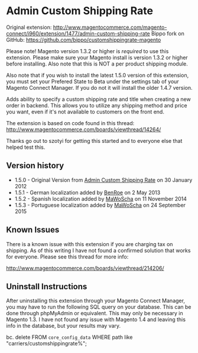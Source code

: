 # Admin Custom Shipping Rate

Original extension: http://www.magentocommerce.com/magento-connect/i960/extension/1477/admin-custom-shipping-rate
Bippo fork on GitHub: https://github.com/bippo/customshippingrate-magento

Please note! Magento version 1.3.2 or higher is *required* to use this extension. Please make sure your Magento install is version 1.3.2 or higher before installing. Also note that this is NOT a per product shipping module.

Also note that if you wish to install the latest 1.5.0 version of this extension, you must set your Prefered State to Beta under the settings tab of your Magento Connect Manager.  If you do not it will install the older 1.4.7 version.

Adds ability to specify a custom shipping rate and title when creating a new order in backend. This allows you to utilize any shipping method and price you want, even if it's not available to customers on the front end.

The extension is based on code found in this thread: http://www.magentocommerce.com/boards/viewthread/14264/

Thanks go out to szotyi for getting this started and to everyone else that helped test this.

## Version history
* 1.5.0 - Original Version from [Admin Custom Shipping Rate](http://www.magentocommerce.com/magento-connect/i960/extension/1477/admin-custom-shipping-rate) on 30 January 2012
* 1.5.1 - German localization added by [BenRoe](https://github.com/BenRoe) on 2 May 2013
* 1.5.2 - Spanish localization added by [MaWoScha](https://github.com/MaWoScha) on 11 November 2014
* 1.5.3 - Portuguese localization added by [MaWoScha](https://github.com/MaWoScha) on 24 September 2015

## Known Issues

There is a known issue with this extension if you are charging tax on shipping.  As of this writing I have not found a confirmed solution that works for everyone.  Please see this thread for more info:

http://www.magentocommerce.com/boards/viewthread/214206/

## Uninstall Instructions

After uninstalling this extension through your Magento Connect Manager, you may have to run the following SQL query on your database. This can be done through phpMyAdmin or equivalent. This may only be necessary in Magento 1.3. I have not found any issue with Magento 1.4 and leaving this info in the database, but your results may vary.

bc. delete FROM `core_config_data` WHERE path like "carriers/customshippingrate%";
